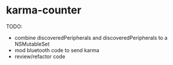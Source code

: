 karma-counter
=============

TODO:
- combine discoveredPeripherals and discoveredPeripherals to a NSMutableSet
- mod bluetooth code to send karma
- review/refactor code
